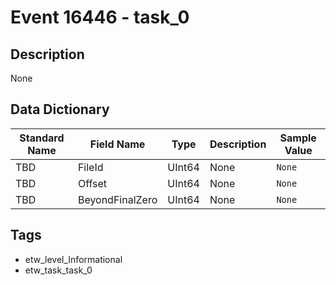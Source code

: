 # Event 16446 - task_0

## Description
None

## Data Dictionary
|Standard Name|Field Name|Type|Description|Sample Value|
|---|---|---|---|---|
|TBD|FileId|UInt64|None|`None`|
|TBD|Offset|UInt64|None|`None`|
|TBD|BeyondFinalZero|UInt64|None|`None`|

## Tags
* etw_level_Informational
* etw_task_task_0